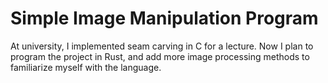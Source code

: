 # Simple Image Manipulation Program
At university, I implemented seam carving in C for a lecture. Now I plan to
program the project in Rust, and add more image processing methods to
familiarize myself with the language.
